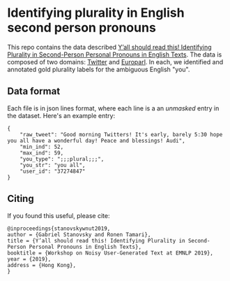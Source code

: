# Identifying plurality in English second person pronouns

This repo contains the data described [Y’all should read this! Identifying Plurality in Second-Person Personal Pronouns in English Texts](https://arxiv.org/pdf/1910.11966.pdf). The data is composed of two domains: [Twitter](./data/twitter) and [Europarl](./data/europarl). 
In each, we identified and annotated gold plurality labels for the ambiguous English "you".



## Data format

Each file is in json lines format, where each line is a an *unmasked* entry in the dataset.
Here's an example entry:

```
{
    "raw_tweet": "Good morning Twitters! It's early, barely 5:30 hope you all have a wonderful day! Peace and blessings! Audi",
    "min_ind": 52,
    "max_ind": 59,
    "you_type": ";;;plural;;;",
    "you_str": "you all",
    "user_id": "37274847"
}
```


## Citing

If you found this useful, please cite:

```
@inproceedings{stanovskywnut2019,
author = {Gabriel Stanovsky and Ronen Tamari},
title = {Y’all should read this! Identifying Plurality in Second-Person Personal Pronouns in English Texts},
booktitle = {Workshop on Noisy User-Generated Text at EMNLP 2019},
year = {2019},
address = {Hong Kong},
}
```
